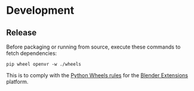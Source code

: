 # Development

## Release

Before packaging or running from source, execute these commands to fetch dependencies:

`pip wheel openvr -w ./wheels`

This is to comply with the [Python Wheels rules](https://docs.blender.org/manual/en/latest/advanced/extensions/python_wheels.html) for the [Blender Extensions](https://extensions.blender.org/) platform.